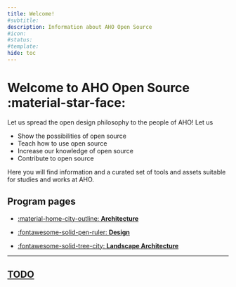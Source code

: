 ```yaml
---
title: Welcome!
#subtitle: 
description: Information about AHO Open Source
#icon: 
#status:
#template: 
hide: toc
---
```


# Welcome to AHO Open Source :material-star-face:

Let us spread the open design philosophy to the people of AHO! Let us

* Show the possibilities of open source
* Teach how to use open source
* Increase our knowledge of open source
* Contribute to open source

Here you will find information and a curated set of tools and assets suitable for studies and works at AHO.

## Program pages
<div class="grid cards" markdown>

- [:material-home-city-outline: **Architecture**](programmes/architecture.md)

- [:fontawesome-solid-pen-ruler: **Design**](programmes/design.md)

- [:fontawesome-solid-tree-city: **Landscape Architecture**](programmes/landscape_architecture.md)

</div>

-----

## [TODO](todo.md)
